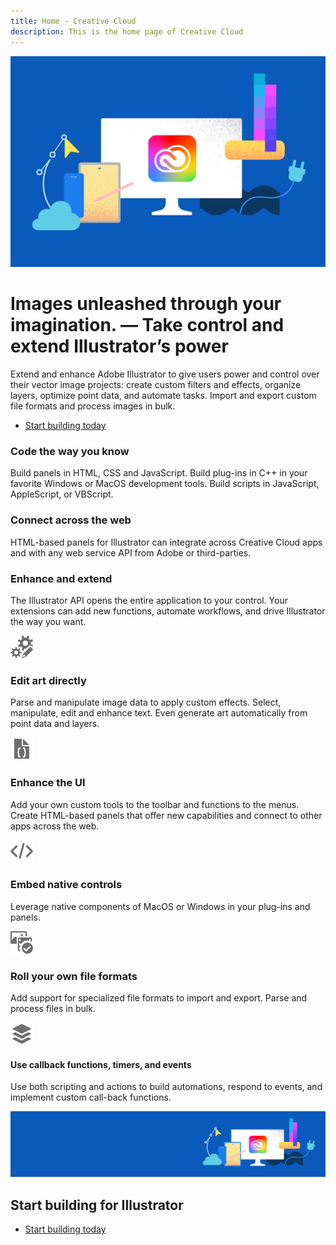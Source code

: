 ```yaml
---
title: Home - Creative Cloud
description: This is the home page of Creative Cloud 
---
```

 
<Hero slots="image, heading, text, buttons" variant="halfwidth" />

![Creative Cloud banner](images/cc-hero.png)

# Images unleashed through your imagination. — Take control and extend Illustrator’s power

Extend and enhance Adobe Illustrator to give users power and control over their vector image projects: create custom filters and effects, organize layers, optimize point data, and automate tasks. Import and export custom file formats and process images in bulk.

* [Start building today](https://console.adobe.io/downloads/ai)




<TextBlock slots="heading, text" width="33%" theme="light" isCentered />


### Code the way you know

Build panels in HTML, CSS and JavaScript. Build plug-ins in C++ in your favorite Windows or MacOS development tools. Build scripts in JavaScript, AppleScript, or VBScript.



<TextBlock slots="heading, text" width="33%" theme="light" isCentered />


### Connect across the web

HTML-based panels for Illustrator can integrate across Creative Cloud apps and with any web service API from Adobe or third-parties.


<TextBlock slots="heading, text" width="33%" theme="light" isCentered />

### Enhance and extend

The Illustrator API opens the entire application to your control. Your extensions can add new functions, automate workflows, and drive Illustrator the way you want.


<ProductCard slots="icon, heading, text" theme="light" width="33%" />

![CC icon](images/Smock_GearsEdit_18_N.svg)

### Edit art directly

Parse and manipulate image data to apply custom effects. Select, manipulate, edit and enhance text. Even generate art automatically from point data and layers.


<ProductCard slots="icon, heading, text" theme="light" width="33%" />

![CC icon](images/Smock_FileJson_18_N.svg)

### Enhance the UI

Add your own custom tools to the toolbar and functions to the menus. Create HTML-based panels that offer new capabilities and connect to other apps across the web.

<ProductCard slots="icon, heading, text" theme="light" width="33%" />

![CC icon](images/Smock_Code_18_N.svg)

### Embed native controls

Leverage native components of MacOS or Windows in your plug-ins and panels.

<ProductCard slots="icon, heading, text" theme="light" width="33%" />

![CC icon](images/Smock_AssetCheck_18_N.svg)

### Roll your own file formats

Add support for specialized file formats to import and export. Parse and process files in bulk.

<ProductCard slots="icon, heading, text" theme="light" width="33%" />

![CC icon](images/Smock_ShowAllLayers_18_N.svg)

#### Use callback functions, timers, and events

Use both scripting and actions to build automations, respond to events, and implement custom call-back functions.


<SummaryBlock slots="image, heading, buttons" background="rgb(246, 16, 27)" />

![CC banner](images/cc-banner.png)

## Start building for Illustrator


* [Start building today](https://console.adobe.io/downloads/ai)